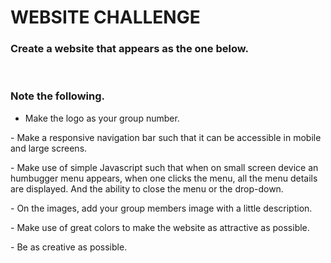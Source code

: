 # WEBSITE CHALLENGE

### Create a website that appears as the one below.

 

### Note the following.

- Make the logo as your group number.

- Make a responsive navigation bar such that it can be accessible in mobile and large screens.

- Make use of simple Javascript such that when on small screen device an humbugger menu appears, when one clicks the menu, all the menu details are displayed. And the ability to close the menu or the drop-down. 

- On the images, add your group members image with a little description. 

- Make use of great colors to make the website as attractive as possible.

- Be as creative as possible. 


